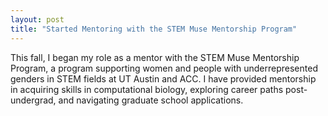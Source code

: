 ```yaml
---
layout: post
title: "Started Mentoring with the STEM Muse Mentorship Program"
---
```


This fall, I began my role as a mentor with the STEM Muse Mentorship Program, a program supporting women and people with underrepresented genders in STEM fields at UT Austin and ACC. I have provided mentorship in acquiring skills in computational biology, exploring career paths post-undergrad, and navigating graduate school applications. 
